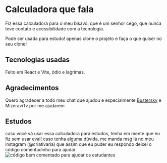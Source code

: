 # Calculadora que fala

Fiz essa calculadora para o meu bisavô, que é um senhor cego, que nunca teve contato e acessibilidade com a tecnologia.

Pode ser usada para estudo! apenas clone o projeto e faça o que quiser no seu clone!

## Tecnologias usadas

Feito em React e Vite, ódio e lagrimas.

## Agradecimentos

Quero agradecer a todo meu chat que ajudou e especialmente [Bustersky](https://github.com/gustmnds) e MizeraviTv por me ajudarem

## Estudos

caso você vá usar essa calculadora para estudos, tenha em mente que eu fiz sem usar eval!
caso tenha alguma dúvida, me manda msg lá no meu instagram (@criativaria) que assim que eu puder eu respondo
deixei o código comentadinho para ajudar
![código bem comentado para ajudar os estudantes](https://ik.imagekit.io/hp5za42qc/imagem_2024-01-10_231320481.png?updatedAt=1704939204579)
